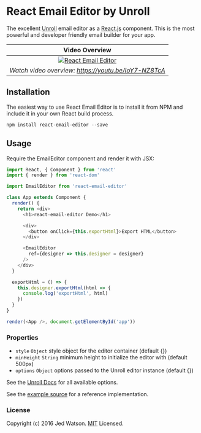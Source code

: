 # React Email Editor by Unroll

The excellent [Unroll](https://unroll.io) email editor as a [React.js](http://facebook.github.io/react) component. This is the most powerful and developer friendly email builder for your app.

Video Overview |
:---: |
[![React Email Editor](https://s3.amazonaws.com/unroll-assets/unrollyoutube.png)](https://www.youtube.com/watch?v=IoY7-NZ8TcA) |
*Watch video overview: https://youtu.be/IoY7-NZ8TcA* |

## Installation

The easiest way to use React Email Editor is to install it from NPM and include it in your own React build process.

```
npm install react-email-editor --save
```

## Usage

Require the EmailEditor component and render it with JSX:

```javascript
import React, { Component } from 'react'
import { render } from 'react-dom'

import EmailEditor from 'react-email-editor'

class App extends Component {
  render() {
    return <div>
      <h1>react-email-editor Demo</h1>

      <div>
        <button onClick={this.exportHtml}>Export HTML</button>
      </div>

      <EmailEditor
        ref={designer => this.designer = designer}
      />
    </div>
  }

  exportHtml = () => {
    this.designer.exportHtml(html => {
      console.log('exportHtml', html)
    })
  }
}

render(<App />, document.getElementById('app'))
```

### Properties

* `style` `Object` style object for the editor container (default {})
* `minHeight` `String` minimum height to initialize the editor with (default 500px)
* `options` `Object` options passed to the Unroll editor instance (default {})

See the [Unroll Docs](https://docs.unroll.io/getting-started/) for all available options.

See the [example source](https://github.com/unroll-io/react-email-editor/blob/master/demo/src/index.js) for a reference implementation.

### License

Copyright (c) 2016 Jed Watson. [MIT](LICENSE) Licensed.
